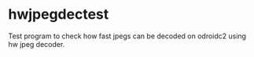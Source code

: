 # hwjpegdectest
Test program to check how fast jpegs can be decoded on odroidc2 using hw jpeg decoder.
